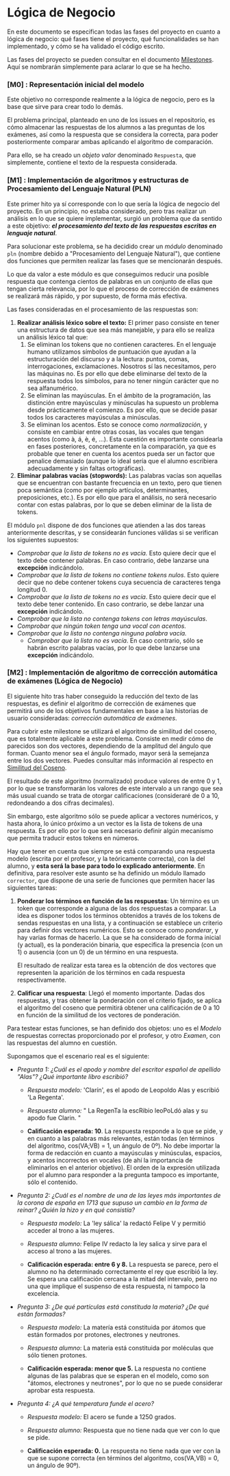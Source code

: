 # Lógica de Negocio

En este documento se especifican todas las fases del proyecto en cuanto a lógica de negocio: qué fases tiene el proyecto, qué funcionalidades se han implementado, y cómo se ha validado el código escrito.

Las fases del proyecto se pueden consultar en el documento [Milestones](milestones.md). Aquí se nombrarán simplemente para aclarar lo que se ha hecho.

### [M0] : Representación inicial del modelo

Este objetivo no corresponde realmente a la lógica de negocio, pero es la base que sirve para crear todo lo demás.

El problema principal, planteado en uno de los issues en el repositorio, es cómo almacenar las respuestas de los alumnos a las preguntas de los exámenes, así como la respuesta que se considera la correcta, para poder posteriormente comparar ambas aplicando el algoritmo de comparación.

Para ello, se ha creado un *objeto valor* denominado `Respuesta`, que simplemente, contiene el texto de la respuesta considerada.

### [M1] : Implementación de algoritmos y estructuras de Procesamiento del Lenguaje Natural (PLN)

Este primer hito ya sí corresponde con lo que sería la lógica de negocio del proyecto. En un principio, no estaba considerado, pero tras realizar un análisis en lo que se quiere implementar, surgió un problema que da sentido a este objetivo: ***el procesamiento del texto de las respuestas escritas en lenguaje natural***.

Para solucionar este problema, se ha decidido crear un *módulo* denominado `pln` (nombre debido a "Procesamiento del Lenguaje Natural"), que contiene dos funciones que permiten realizar las fases que se mencionarán después.

Lo que da valor a este módulo es que conseguimos reducir una posible respuesta que contenga cientos de palabras en un conjunto de ellas que tengan cierta relevancia, por lo que el proceso de corrección de exámenes se realizará más rápido, y por supuesto, de forma más efectiva.

Las fases consideradas en el procesamiento de las respuestas son:

1. **Realizar análisis léxico sobre el texto:** El primer paso consiste en tener una estructura de datos que sea más manejable, y para ello se realiza un análisis léxico tal que:
   1. Se eliminan los tokens que no contienen caracteres. En el lenguaje humano utilizamos símbolos de puntuación que ayudan a la estructuración del discurso y a la lectura: puntos, comas, interrogaciones, exclamaciones. Nosotros sí las necesitamos, pero las máquinas no. Es por ello que debe eliminarse del texto de la respuesta todos los símbolos, para no tener ningún carácter que no sea alfanumérico.
   2. Se eliminan las mayúsculas. En el ámbito de la programación, las distinción entre mayúsculas y minúsculas ha supuesto un problema desde prácticamente el comienzo. Es por ello, que se decide pasar todos los caracteres mayúsculas a minúsculas.
   3. Se eliminan los acentos. Esto se conoce como *normalización*, y consiste en cambiar entre otras cosas, las vocales que tengan acentos (como à, á, è, é, ...). Esta cuestión es importante considearla en fases posteriores, concretamente en la comparación, ya que es probable que tener en cuenta los acentos pueda ser un factor que penalice demasiado (aunque lo ideal sería que el alumno escribiera adecuadamente y sin faltas ortográficas).
2. **Eliminar palabras vacías (stopwords):** Las palabras vacías son aquellas que se encuentran con bastante frecuencia en un texto, pero que tienen poca semántica (como por ejemplo artículos, determinantes, preposiciones, etc.). Es por ello que para el análisis, no será necesario contar con estas palabras, por lo que se deben eliminar de la lista de tokens.

El módulo `pnl` dispone de dos funciones que atienden a las dos tareas anteriormente descritas, y se considearán funciones válidas si se verifican los siguientes supuestos:

* *Comprobar que la lista de tokens no es vacía.* Esto quiere decir que el texto debe contener palabras. En caso contrario, debe lanzarse una **excepción** indicándolo.
* *Comprobar que la lista de tokens no contiene tokens nulos*. Esto quiere decir que no debe contener tokens cuya secuencia de caracteres tenga longitud 0.
* *Comprobar que la lista de tokens no es vacía*. Esto quiere decir que el texto debe tener contenido. En caso contrario, se debe lanzar una **excepción** indicándolo.
* *Comprobar que la lista no contenga tokens con letras mayúsculas*.
* *Comprobar que ningún token tenga una vocal con acentos.*
* *Comprobar que la lista no contenga ninguna palabra vacía.*
  * *Comprobar que la lista no es vacía*. En caso contrario, sólo se habrán escrito palabras vacías, por lo que debe lanzarse una **excepción** indicándolo.

### [M2] : Implementación de algoritmo de corrección automática de exámenes (Lógica de Negocio)

El siguiente hito tras haber conseguido la reducción del texto de las respuestas, es definir el algoritmo de corrección de exámenes que permitirá uno de los objetivos fundamentales en base a las historias de usuario consideradas: *corrección automática de exámenes*. 

Para cubrir este milestone se utilizará el algoritmo de similitud del coseno, que es totalmente aplicable a este problema. Consiste en medir cómo de parecidos son dos vectores, dependiendo de la amplitud del ángulo que forman. Cuanto menor sea el ángulo formado, mayor será la semejanza entre los dos vectores. Puedes consultar más información al respecto en [Similitud del Coseno](https://hmong.es/wiki/Cosine_similarity).

El resultado de este algoritmo (normalizado) produce valores de entre 0 y 1, por lo que se transformarán los valores de este intervalo a un rango que sea más usual cuando se trata de otorgar calificaciones (consideraré de 0 a 10, redondeando a dos cifras decimales).

Sin embargo, este algoritmo sólo se puede aplicar a vectores numéricos, y hasta ahora, lo único próximo a un vector es la lista de tokens de una respuesta. Es por ello por lo que será necesario definir algún mecanismo que permita traducir estos tokens en números.

Hay que tener en cuenta que siempre se está comparando una respuesta modelo (escrita por el profesor, y la teóricamente correcta), con la del alumno, y **esta será la base para todo lo explicado anteriormente**. En definitiva, para resolver este asunto se ha definido un módulo llamado `corrector`, que dispone de una serie de funciones que permiten hacer las siguientes tareas:

1. **Ponderar los términos en función de las respuestas**: Un término es un token que corresponde a alguna de las dos respuestas a comparar. La idea es disponer todos los términos obtenidos a través de los tokens de sendas respuestas en una lista, y a continuación se establece un criterio para definir dos vectores numéricos. Esto se conoce como *ponderar*, y hay varias formas de hacerlo. La que se ha considerado de forma inicial (y actual), es la ponderación binaria, que especifica la presencia (con un 1) o ausencia (con un 0) de un término en una respuesta.

   El resultado de realizar esta tarea es la obtención de dos vectores que representen la aparición de los términos en cada respuesta respectivamente.

2. **Calificar una respuesta**: Llegó el momento importante. Dadas dos respuestas, y tras obtener la ponderación con el criterio fijado, se aplica el algoritmo del coseno que permitirá obtener una calificación de 0 a 10 en función de la similitud de los vectores de ponderación.

Para testear estas funciones, se han definido dos objetos: uno es el *Modelo* de respuestas correctas proporcionado por el profesor, y otro *Examen*, con las respuestas del alumno en cuestión.

Supongamos que el escenario real es el siguiente:

* *Pregunta 1: ¿Cuál es el apodo y nombre del escritor español de apellido "Alas"? ¿Qué importante libro escribió?*

  * *Respuesta modelo:* 'Clarín', es el apodo de Leopoldo Alas y escribió 'La Regenta'.

  * *Respuesta alumno:* "  La  RegenTa la escRibio leoPoLdó alas    y su   apodo fue Clarin.  "

    

  * **Calificación esperada: 10**. La respuesta responde a lo que se pide, y en cuanto a las palabras más relevantes, están todas (en términos del algoritmo, cos(VA;VB) = 1, un ángulo de 0º). No debe importar la forma de redacción en cuanto a mayúsculas y minúsculas, espacios, y acentos incorrectos en vocales (de ahí la importancia de eliminarlos en el anterior objetivo). El orden de la expresión utilizada por el alumno para responder a la pregunta tampoco es importante, sólo el contenido.

    

* *Pregunta 2: ¿Cuál es el nombre de una de las leyes más importantes de la corona de españa en 1713 que supuso un cambio en la forma de reinar? ¿Quién la hizo y en qué consistía?* 

  * *Respuesta modelo:* La 'ley sálica' la redactó Felipe V y permitió acceder al trono a las mujeres.

  * *Respuesta alumno:* Felipe IV redacto la ley salica y sirve para el acceso al trono a las mujeres.

    

  * **Calificación esperada: entre 6 y 8.** La respuesta se parece, pero el alumno no ha determinado correctamente el rey que escribió la ley. Se espera una calificación cercana a la mitad del intervalo, pero no una que implique el suspenso de esta respuesta, ni tampoco la excelencia.

  

* *Pregunta 3: ¿De qué partículas está constituda la materia? ¿De qué están formadas?*

  * *Respuesta modelo:* La matería está constituida por átomos que están formados por protones, electrones y neutrones.

  * *Respuesta alumno*: La materia está constituida por moléculas que sólo tienen protones.

    

  * **Calificación esperada: menor que 5.** La respuesta no contiene algunas de las palabras que se esperan en el modelo, como son "átomos, electrones y neutrones", por lo que no se puede considerar aprobar esta respuesta.



* *Pregunta 4: ¿A qué temperatura funde el acero?*

  * *Respuesta modelo:*  El acero se funde a 1250 grados.

  * *Respuesta alumno:* Respuesta que no tiene nada que ver con lo que se pide.

    

  * **Calificación esperada: 0.** La respuesta no tiene nada que ver con la que se supone correcta (en términos del algoritmo, cos(VA,VB) = 0, un ángulo de 90º). 
